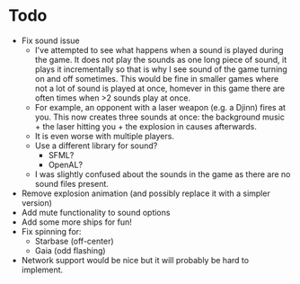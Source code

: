Todo
=====

* Fix sound issue
  * I've attempted to see what happens when a sound is played during the game. It does not play the sounds as one long piece of sound, it plays it incrementally so that is why I see sound of the game turning on and off sometimes. This would be fine in smaller games where not a lot of sound is played at once, homever in this game there are often times when >2 sounds play at once.
  * For example, an opponent with a laser weapon (e.g. a Djinn) fires at you. This now creates three sounds at once: the background music + the laser hitting you + the explosion in causes afterwards.
  * It is even worse with multiple players.
  * Use a different library for sound?
    * SFML?
    * OpenAL?
  * I was slightly confused about the sounds in the game as there are no sound files present. 
* Remove explosion animation (and possibly replace it with a simpler version)
* Add mute functionality to sound options
* Add some more ships for fun!
* Fix spinning for:
  * Starbase (off-center)
  * Gaia (odd flashing)
* Network support would be nice but it will probably be hard to implement. 
